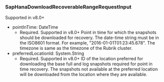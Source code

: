 ### SapHanaDownloadRecoverableRangeRequestInput
Supported in v8.0+

- pointInTime: DateTime
  - Required. Supported in v8.0+
Point in time for which the snapshots should be downloaded for recovery. The date-time string must be in the ISO8601 format. For example, "2016-01-01T01:23:45.678". The timezone is same as the timezone of the Rubrik cluster.
- preferredLocationId: System.String
  - Required. Supported in v8.0+
ID of the location preferred for downloading the base full and log snapshots required for point in time recovery. The snapshots not available at the preferred location will be downloaded from the location where they are available.
